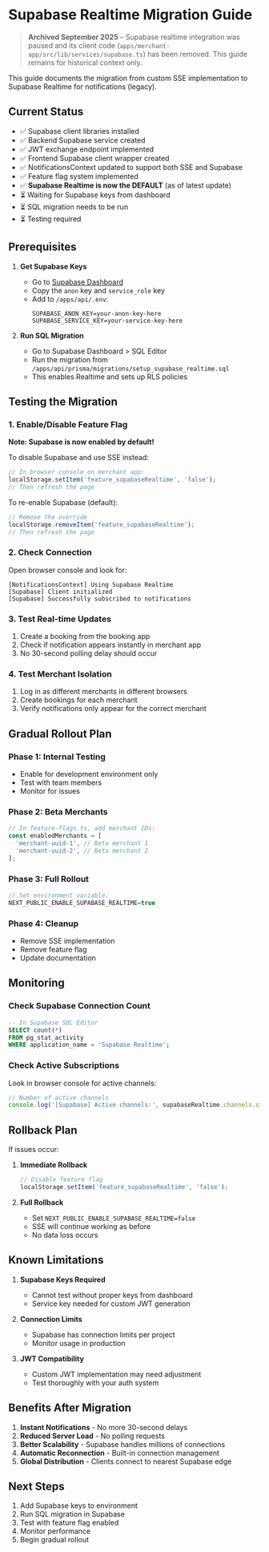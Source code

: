 # Supabase Realtime Migration Guide

> **Archived September 2025** – Supabase realtime integration was paused and its client code (`apps/merchant-app/src/lib/services/supabase.ts`) has been removed. This guide remains for historical context only.

This guide documents the migration from custom SSE implementation to Supabase Realtime for notifications (legacy).

## Current Status

- ✅ Supabase client libraries installed
- ✅ Backend Supabase service created
- ✅ JWT exchange endpoint implemented
- ✅ Frontend Supabase client wrapper created
- ✅ NotificationsContext updated to support both SSE and Supabase
- ✅ Feature flag system implemented
- ✅ **Supabase Realtime is now the DEFAULT** (as of latest update)
- ⏳ Waiting for Supabase keys from dashboard
- ⏳ SQL migration needs to be run
- ⏳ Testing required

## Prerequisites

1. **Get Supabase Keys**
   - Go to [Supabase Dashboard](https://app.supabase.com/project/hpvnmqvdgkfeykekosrh/settings/api)
   - Copy the `anon` key and `service_role` key
   - Add to `/apps/api/.env`:
     ```
     SUPABASE_ANON_KEY=your-anon-key-here
     SUPABASE_SERVICE_KEY=your-service-key-here
     ```

2. **Run SQL Migration**
   - Go to Supabase Dashboard > SQL Editor
   - Run the migration from `/apps/api/prisma/migrations/setup_supabase_realtime.sql`
   - This enables Realtime and sets up RLS policies

## Testing the Migration

### 1. Enable/Disable Feature Flag

**Note: Supabase is now enabled by default!**

To disable Supabase and use SSE instead:
```javascript
// In browser console on merchant app:
localStorage.setItem('feature_supabaseRealtime', 'false');
// Then refresh the page
```

To re-enable Supabase (default):
```javascript
// Remove the override
localStorage.removeItem('feature_supabaseRealtime');
// Then refresh the page
```

### 2. Check Connection

Open browser console and look for:
```
[NotificationsContext] Using Supabase Realtime
[Supabase] Client initialized
[Supabase] Successfully subscribed to notifications
```

### 3. Test Real-time Updates

1. Create a booking from the booking app
2. Check if notification appears instantly in merchant app
3. No 30-second polling delay should occur

### 4. Test Merchant Isolation

1. Log in as different merchants in different browsers
2. Create bookings for each merchant
3. Verify notifications only appear for the correct merchant

## Gradual Rollout Plan

### Phase 1: Internal Testing
- Enable for development environment only
- Test with team members
- Monitor for issues

### Phase 2: Beta Merchants
```javascript
// In feature-flags.ts, add merchant IDs:
const enabledMerchants = [
  'merchant-uuid-1', // Beta merchant 1
  'merchant-uuid-2', // Beta merchant 2
];
```

### Phase 3: Full Rollout
```javascript
// Set environment variable:
NEXT_PUBLIC_ENABLE_SUPABASE_REALTIME=true
```

### Phase 4: Cleanup
- Remove SSE implementation
- Remove feature flag
- Update documentation

## Monitoring

### Check Supabase Connection Count
```sql
-- In Supabase SQL Editor
SELECT count(*) 
FROM pg_stat_activity 
WHERE application_name = 'Supabase Realtime';
```

### Check Active Subscriptions
Look in browser console for active channels:
```javascript
// Number of active channels
console.log('[Supabase] Active channels:', supabaseRealtime.channels.size);
```

## Rollback Plan

If issues occur:

1. **Immediate Rollback**
   ```javascript
   // Disable feature flag
   localStorage.setItem('feature_supabaseRealtime', 'false');
   ```

2. **Full Rollback**
   - Set `NEXT_PUBLIC_ENABLE_SUPABASE_REALTIME=false`
   - SSE will continue working as before
   - No data loss occurs

## Known Limitations

1. **Supabase Keys Required**
   - Cannot test without proper keys from dashboard
   - Service key needed for custom JWT generation

2. **Connection Limits**
   - Supabase has connection limits per project
   - Monitor usage in production

3. **JWT Compatibility**
   - Custom JWT implementation may need adjustment
   - Test thoroughly with your auth system

## Benefits After Migration

1. **Instant Notifications** - No more 30-second delays
2. **Reduced Server Load** - No polling requests
3. **Better Scalability** - Supabase handles millions of connections
4. **Automatic Reconnection** - Built-in connection management
5. **Global Distribution** - Clients connect to nearest Supabase edge

## Next Steps

1. Add Supabase keys to environment
2. Run SQL migration in Supabase
3. Test with feature flag enabled
4. Monitor performance
5. Begin gradual rollout
